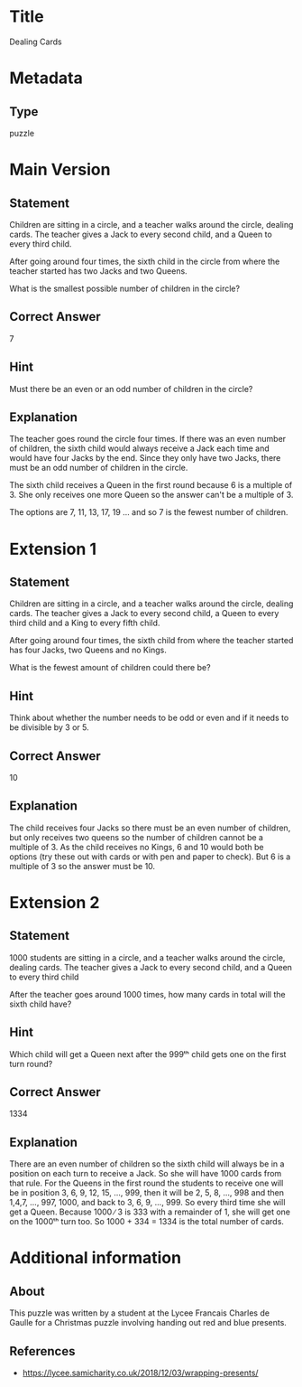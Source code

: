# Title

Dealing Cards

# Metadata

## Type

puzzle

# Main Version

## Statement

Children are sitting in a circle, and a teacher walks around the circle, dealing cards. The teacher gives a Jack to every second child, and a Queen to every third child.

After going around four times, the sixth child in the circle from where the teacher started has two Jacks and two Queens.

What is the smallest possible number of children in the circle?

## Correct Answer

7

## Hint

Must there be an even or an odd number of children in the circle?

## Explanation

The teacher goes round the circle four times. If there was an even number of children, the sixth child would always receive a Jack each time and would have four Jacks by the end. Since they only have two Jacks, there must be an odd number of children in the circle.

The sixth child receives a Queen in the first round because 6 is a multiple of 3. She only receives one more Queen so the answer can't be a multiple of 3.

The options are 7, 11, 13, 17, 19 … and so 7 is the fewest number of children. 

# Extension 1

## Statement

Children are sitting in a circle, and a teacher walks around the circle, dealing cards. The teacher gives a Jack to every second child, a Queen to every third child and a King to every fifth child. 

After going around four times, the sixth child from where the teacher started has four Jacks, two Queens and no Kings.

What is the fewest amount of children could there be?

## Hint

Think about whether the number needs to be odd or even and if it needs to be divisible by 3 or 5.

## Correct Answer

10

## Explanation

The child receives four Jacks so there must be an even number of children, but only receives two queens so the number of children cannot be a multiple of 3. As the child receives no Kings, 6 and 10 would both be options (try these out with cards or with pen and paper to check). But 6 is a multiple of 3 so the answer must be 10. 

# Extension 2 

## Statement

1000 students are sitting in a circle, and a teacher walks around the circle, dealing cards. The teacher gives a Jack to every second child, and a Queen to every third child

After the teacher goes around 1000 times, how many cards in total will the sixth child have?

## Hint

Which child will get a Queen next after the 999ᵗʰ child gets one on the first turn round?

## Correct Answer

1334

## Explanation

There are an even number of children so the sixth child will always be in a position on each turn to receive a Jack. So she will have 1000 cards from that rule. For the Queens in the first round the students to receive one will be in position 3, 6, 9, 12, 15, ..., 999, then it will be 2, 5, 8, ..., 998 and then 1,4,7, ..., 997, 1000, and back to 3, 6, 9, ..., 999.  So every third time she will get a Queen. Because 1000 ∕ 3 is 333 with a remainder of 1, she will get one on the 1000ᵗʰ turn too. So 1000 + 334 = 1334 is the total number of cards.  

# Additional information

## About

This puzzle was written by a student at the Lycee Francais Charles de Gaulle for a Christmas puzzle involving handing out red and blue presents.

## References

* https://lycee.samicharity.co.uk/2018/12/03/wrapping-presents/

